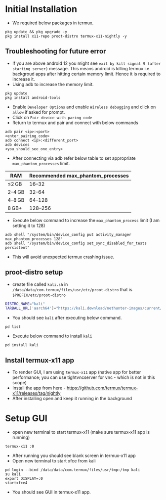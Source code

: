 # Initial Installation

- We required below packages in termux.

```
pkg update && pkg upgrade -y
pkg install x11-repo proot-distro termux-x11-nightly -y
```

## Troubleshooting for future error

- If you are above android 12 you might see `exit by kill signal 9 (after starting server)` message. This means android is killing termux i.e. backgroud apps after hitting certain memory limit. Hence it is required to increase it.  
- Using adb to increase the memory limit.

```
pkg update
pkg install android-tools
```

- Enable `Developer Options` and enable `Wireless debugging` and click on `allow` if asked for prompt.
- Click on `Pair device with paring code`
- Return to termux and pair and connect with below commands

```
adb pair <ip>:<port>
<enter_pairing_code>
adb connect <ip>:<different_port>
adb devices
<you_should_see_one_entry>
```

- After connecting via adb refer below table to set appropriate `max_phantom_processes` limit.

| RAM    | Recommended max\_phantom\_processes |
| ------ | ----------------------------------- |
| ≤2 GB  | 16–32                               |
| 2–4 GB | 32–64                               |
| 4–8 GB | 64–128                              |
| 8 GB+  | 128–256                             |

- Execute below command to increase the `max_phantom_process` limit (I am setting it to 128)

```
adb shell "/system/bin/device_config put activity_manager max_phantom_processes 128"
adb shell "/system/bin/device_config set_sync_disabled_for_tests persistent"
```

- This will avoid unexpected termux crashing issue.

## proot-distro setup 

- create file called `kali.sh` in `/data/data/com.termux/files/usr/etc/proot-distro` that is `$PREFIX/etc/proot-distro`

```bash
DISTRO_NAME="kali"
TARBALL_URL['aarch64']="https://kali.download/nethunter-images/current/rootfs/kali-nethunter-rootfs-full-arm64.tar.xz"
```

- You should see `kali` after executing below command.

```
pd list
```

- Execute below command to install `kali`

```
pd install kali
```

## Install termux-x11 app

- To render GUI, I am using `termux-x11` app (native app for better performance; you can use tightvncserver for vnc - which is not in this scope)
- Install the app from here - https://github.com/termux/termux-x11/releases/tag/nightly
- After installing open and keep it running in the background

# Setup GUI

- open new terminal to start termux-x11 (make sure termux-x11 app is running)

```
termux-x11 :0
```

- After running you should see blank screen in termux-x11 app
- Open new terminal to start xfce from kali

```
pd login --bind /data/data/com.termux/files/usr/tmp:/tmp kali
su kali
export DISPLAY=:0
startxfce4
```

- You should see GUI in termux-x11 app.
